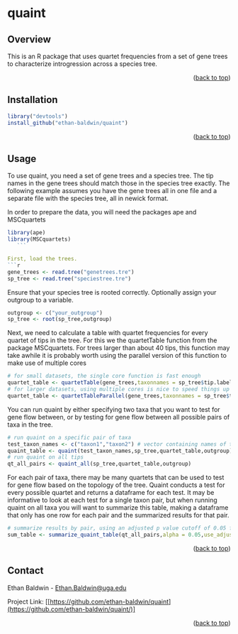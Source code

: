 # quaint



<!-- Improved compatibility of back to top link: See: https://github.com/othneildrew/Best-README-Template/pull/73 -->
<a id="readme-top"></a>
<!--
*** Thanks for checking out the Best-README-Template. If you have a suggestion
*** that would make this better, please fork the repo and create a pull request
*** or simply open an issue with the tag "enhancement".
*** Don't forget to give the project a star!
*** Thanks again! Now go create something AMAZING! :D
-->

<!-- ABOUT THE PROJECT -->
## Overview

This is an R package that uses quartet frequencies from a set of gene trees to characterize introgression across a species tree. 

<p align="right">(<a href="#readme-top">back to top</a>)</p>

<!-- Installation -->
## Installation
   ```r
   library("devtools")
   install_github("ethan-baldwin/quaint")
   ```

<p align="right">(<a href="#readme-top">back to top</a>)</p>

<!-- Usage -->
## Usage

To use quaint, you need a set of gene trees and a species tree. The tip names in the gene trees should match those in the species tree exactly. The following example assumes you have the gene trees all in one file and a separate file with the species tree, all in newick format.

In order to prepare the data, you will need the packages ape and MSCquartets
   ```r
   library(ape)
   library(MSCquartets)
      ```

First, load the trees.
   ```r
   gene_trees <- read.tree("genetrees.tre")
   sp_tree <- read.tree("speciestree.tre")
   ```
Ensure that your species tree is rooted correctly. Optionally assign your outgroup to a variable.
   ```r
   outgroup <- c("your_outgroup")
   sp_tree <- root(sp_tree,outgroup)
   ```
Next, we need to calculate a table with quartet frequencies for every quartet of tips in the tree. For this we the quartetTable function from the package MSCquartets. For trees larger than about 40 tips, this function may take awhile  it is probably worth using the parallel version of this function to make use of multiple cores
   ```r
   # for small datasets, the single core function is fast enough
   quartet_table <- quartetTable(gene_trees,taxonnames = sp_tree$tip.label)
   # for larger datasets, using multiple cores is nice to speed things up
   quartet_table <- quartetTableParallel(gene_trees,taxonnames = sp_tree$tip.label,numCores = 10)
   ```
You can run quaint by either specifying two taxa that you want to test for gene flow between, or by testing for gene flow between all possible pairs of taxa in the tree.
   ```r
   # run quaint on a specific pair of taxa
   test_taxon_names <- c("taxon1","taxon2") # vector containing names of taxa pair you want to test introgression for
   quaint_table <- quaint(test_taxon_names,sp_tree,quartet_table,outgroup)
   # run quaint on all tips
   qt_all_pairs <- quaint_all(sp_tree,quartet_table,outgroup)
   ```
For each pair of taxa, there may be many quartets that can be used to test for gene flow based on the topology of the tree. Quaint conducts a test for every possible quartet and returns a dataframe for each test. It may be informative to look at each test for a single taxon pair, but when running quaint on all taxa you will want to summarize this table, making a dataframe that only has one row for each pair and the summarized results for that pair.
   ```r
   # summarize results by pair, using an adjusted p value cutoff of 0.05 for the chi sq tests
   sum_table <- summarize_quaint_table(qt_all_pairs,alpha = 0.05,use_adjusted_p = TRUE)
   ```

<p align="right">(<a href="#readme-top">back to top</a>)</p>

<!-- CONTACT -->
## Contact

Ethan Baldwin - Ethan.Baldwin@uga.edu

Project Link: [[https://github.com/ethan-baldwin/quaint](https://github.com/ethan-baldwin/quaint/)]

<p align="right">(<a href="#readme-top">back to top</a>)</p>


<!-- MARKDOWN LINKS & IMAGES -->
<!-- https://www.markdownguide.org/basic-syntax/#reference-style-links -->
[contributors-shield]: https://img.shields.io/github/contributors/ethan-baldwin/quaint.svg?style=for-the-badge
[contributors-url]: https://github.com/ethan-baldwin/quaint/graphs/contributors
[forks-shield]: https://img.shields.io/github/forks/ethan-baldwin/quaint.svg?style=for-the-badge
[forks-url]: https://github.com/ethan-baldwin/quaint/network/members
[stars-shield]: https://img.shields.io/github/stars/ethan-baldwin/quaint.svg?style=for-the-badge
[stars-url]: https://github.com/ethan-baldwin/quaint/stargazers
[issues-shield]: https://img.shields.io/github/issues/ethan-baldwin/quaint.svg?style=for-the-badge
[issues-url]: https://github.com/ethan-baldwin/quaint/issues
[license-shield]: https://img.shields.io/github/license/ethan-baldwin/quaint.svg?style=for-the-badge
[license-url]: https://github.com/ethan-baldwin/quaint/blob/master/LICENSE.txt
[linkedin-shield]: https://img.shields.io/badge/-LinkedIn-black.svg?style=for-the-badge&logo=linkedin&colorB=555
[linkedin-url]: https://linkedin.com/in/linkedin_username
[product-screenshot]: images/screenshot.png
[Next.js]: https://img.shields.io/badge/next.js-000000?style=for-the-badge&logo=nextdotjs&logoColor=white
[Next-url]: https://nextjs.org/
[React.js]: https://img.shields.io/badge/React-20232A?style=for-the-badge&logo=react&logoColor=61DAFB
[React-url]: https://reactjs.org/
[Vue.js]: https://img.shields.io/badge/Vue.js-35495E?style=for-the-badge&logo=vuedotjs&logoColor=4FC08D
[Vue-url]: https://vuejs.org/
[Angular.io]: https://img.shields.io/badge/Angular-DD0031?style=for-the-badge&logo=angular&logoColor=white
[Angular-url]: https://angular.io/
[Svelte.dev]: https://img.shields.io/badge/Svelte-4A4A55?style=for-the-badge&logo=svelte&logoColor=FF3E00
[Svelte-url]: https://svelte.dev/
[Laravel.com]: https://img.shields.io/badge/Laravel-FF2D20?style=for-the-badge&logo=laravel&logoColor=white
[Laravel-url]: https://laravel.com
[Bootstrap.com]: https://img.shields.io/badge/Bootstrap-563D7C?style=for-the-badge&logo=bootstrap&logoColor=white
[Bootstrap-url]: https://getbootstrap.com
[JQuery.com]: https://img.shields.io/badge/jQuery-0769AD?style=for-the-badge&logo=jquery&logoColor=white
[JQuery-url]: https://jquery.com 
